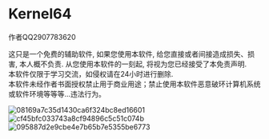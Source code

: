 # Kernel64
作者QQ2907783620   
        
这只是一个免费的辅助软件, 如果您使用本软件, 给您直接或者间接造成损失、损害, 本人概不负责. 从您使用本软件的一刻起, 将视为您已经接受了本免责声明.           
本软件仅限于学习交流，如侵权请在24小时进行删除.        
本软件未经作者书面授权禁止用于商业用途；禁止使用本软件恶意破环计算机系统或软件环境等等等...违法行为。          

![08169a7c35d1430ca6f324bc8ed16601](https://github.com/cancundeyingzi/Kernel64/assets/73635883/effeb865-1dfd-4b2a-819b-39dbec947db6)
![cf45bfc033743a8cf94896c5c51c074b](https://github.com/cancundeyingzi/Kernel64/assets/73635883/26344566-9a08-4896-9be3-aafd2d39a44e)
![095887d2e9cbe4e7b65b7e5355be6773](https://github.com/cancundeyingzi/Kernel64/assets/73635883/57d9791e-a948-4266-a3bd-e2bfd476412a)
